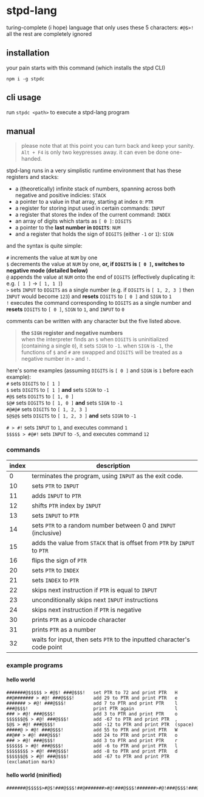# stpd-lang
turing-complete (i hope) language that only uses these 5 characters: `#@$>!`  
all the rest are completely ignored 

## installation
your pain starts with this command (which installs the stpd CLI)

`npm i -g stpdc`

## cli usage
run `stpdc <path>` to execute a stpd-lang program

## manual
> please note that at this point you can turn back and keep your sanity. `Alt + F4` is only two keypresses away. it can even be done one-handed.

stpd-lang runs in a very simplistic runtime environment that has these registers and stacks:

- a (theoretically) infinite stack of numbers, spanning across both negative and positive indicies: `STACK`
- a pointer to a value in that array, starting at index `0`: `PTR`
- a register for storing input used in certain commands: `INPUT`
- a register that stores the index of the current command: `INDEX`
- an array of digits which starts as `[ 0 ]`: `DIGITS`
- a pointer to the **last number in `DIGITS`**: `NUM`
- and a register that holds the sign of `DIGITS` (either `-1` or `1`): `SIGN`

and the syntax is quite simple:

`#` increments the value at `NUM` by one  
`$` decrements the value at `NUM` by one, **or, if `DIGITS` is `[ 0 ]`, switches to negative mode (detailed below)**  
`@` appends the value at `NUM` onto the end of `DIGITS` (effectively duplicating it: e.g. `[ 1 ]` -> `[ 1, 1 ]`)  
`>` sets `INPUT` to `DIGITS` as a single number (e.g. if `DIGITS` is `[ 1, 2, 3 ]` then `INPUT` would become `123`) and **resets** `DIGITS` to `[ 0 ]` and `SIGN` to `1`  
`!` executes the command corresponding to `DIGITS` as a single number and **resets** `DIGITS` to `[ 0 ]`, `SIGN` to `1`, and `INPUT` to `0`

comments can be written with any character but the five listed above.

> **the `SIGN` register and negative numbers**  
> when the interpreter finds an `$` when `DIGITS` is uninitialized (containing a single `0`), it sets `SIGN` to `-1`. when `SIGN` is `-1`, the functions of `$` and `#` are swapped and `DIGITS` will be treated as a negative number in `>` and `!`.
>
here's some examples (assuming `DIGITS` is `[ 0 ]` and `SIGN` is `1` before each example):  
`#` sets `DIGITS` to `[ 1 ]`  
`$` sets `DIGITS` to `[ 1 ]` **and** sets `SIGN` to `-1`  
`#@$` sets `DIGITS` to `[ 1, 0 ]`  
`$@#` sets `DIGITS` to `[ 1, 0 ]` **and** sets `SIGN` to `-1`  
`#@#@#` sets `DIGITS` to `[ 1, 2, 3 ]`  
`$@$@$` sets `DIGITS` to `[ 1, 2, 3 ]` **and** sets `SIGN` to `-1`  

`# > #!` sets `INPUT` to `1`, and executes command `1`  
`$$$$$ > #@#!` sets `INPUT` to `-5`, and executes command `12`  

### commands

index | description
----- | -----------
0     | terminates the program, using `INPUT` as the exit code.
10    | sets `PTR` to `INPUT`
11    | adds `INPUT` to `PTR`
12    | shifts `PTR` index by `INPUT`
13    | sets `INPUT` to `PTR`
14    | sets `PTR` to a random number between 0 and `INPUT` (inclusive)
15    | adds the value from `STACK` that is offset from `PTR` by `INPUT` to `PTR`
16    | flips the sign of `PTR`
20    | sets `PTR` to `INDEX`
21    | sets `INDEX` to `PTR`
22    | skips next instruction if `PTR` is equal to `INPUT`
23    | unconditionally skips next `INPUT` instructions
24    | skips next instruction if `PTR` is negative
30    | prints `PTR` as a unicode character
31    | prints `PTR` as a number
32    | waits for input, then sets `PTR` to the inputted character's code point

### example programs

#### hello world
```
#######@$$$$$ > #@$! ###@$$$!   set PTR to 72 and print PTR   H
##@####### > #@! ###@$$$!       add 29 to PTR and print PTR   e
####### > #@! ###@$$$!          add 7 to PTR and print PTR    l
###@$$$!                        print PTR again               l
### > #@! ###@$$$!              add 3 to PTR and print PTR    o
$$$$$$@$ > #@! ###@$$$!         add -67 to PTR and print PTR  ,
$@$ > #@! ###@$$$!              add -12 to PTR and print PTR  (space)
#####@ > #@! ###@$$$!           add 55 to PTR and print PTR   W
##@## > #@! ###@$$$!            add 24 to PTR and print PTR   o
### > #@! ###@$$$!              add 3 to PTR and print PTR    r
$$$$$$ > #@! ###@$$$!           add -6 to PTR and print PTR   l
$$$$$$$$ > #@! ###@$$$!         add -8 to PTR and print PTR   d
$$$$$$@$ > #@! ###@$$$!         add -67 to PTR and print PTR  (exclamation mark)
```

#### hello world (minified)
```
#######@$$$$$>#@$!###@$$$!##@#######>#@!###@$$$!#######>#@!###@$$$!###@$$$!###>#@!###@$$$!$$$$$$@$>#@!###@$$$!$@$>#@!###@$$$!#####@>#@!###@$$$!##@##>#@!###@$$$!###>#@!###@$$$!$$$$$$>#@!###@$$$!$$$$$$$$>#@!###@$$$!$$$$$$@$>#@!###@$$$!
```